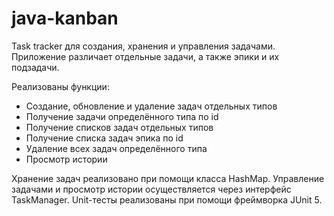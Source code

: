 # java-kanban

Task tracker для создания, хранения и управления задачами.
Приложение различает отдельные задачи, а также эпики и их подзадачи.

Реализованы функции:

* Создание, обновление и удаление задач отдельных типов
* Получение задачи определённого типа по id
* Получение списков задач отдельных типов
* Получение списка задач эпика по id
* Удаление всех задач определённого типа
* Просмотр истории

Хранение задач реализовано при помощи класса HashMap.
Управление задачами и просмотр истории осуществляется через интерфейс TaskManager.
Unit-тесты реализованы при помощи фреймворка JUnit 5.

